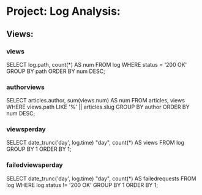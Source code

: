 # Project: Log Analysis:




## Views:

### views

SELECT log.path, count(*) AS num
FROM log
WHERE status = '200 OK'
GROUP BY path
ORDER BY num DESC;


### authorviews

SELECT articles.author, sum(views.num) AS num
FROM articles, views
WHERE views.path LIKE '%' || articles.slug
GROUP BY author
ORDER BY num DESC;

### viewsperday

SELECT date_trunc('day', log.time) "day", count(*) AS views
FROM log
GROUP BY 1
ORDER BY 1;

### failedviewsperday

SELECT date_trunc('day', log.time) "day", count(*) AS failedrequests
FROM log
WHERE log.status != '200 OK'
GROUP BY 1
ORDER BY 1;